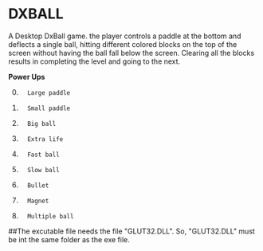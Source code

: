 # DXBALL

A Desktop DxBall game. the player controls a paddle at the bottom and deflects a single ball, hitting different colored blocks on the top of the screen without having the ball fall below the screen. Clearing all the blocks results in completing the level and going to the next.


**Power Ups**

0.       Large paddle
1.       Small paddle
2.       Big ball
3.       Extra life
4.       Fast ball
5.       Slow ball
6.       Bullet 
7.       Magnet
8.       Multiple ball

##The excutable file needs the file "GLUT32.DLL". So, "GLUT32.DLL" must be int the same folder as the exe file.
